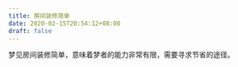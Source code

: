 ```yaml
---
title: 房间装修简单
date: 2020-02-15T20:54:12+08:00
draft: false
---
```


梦见房间装修简单，意味着梦者的能力非常有限，需要寻求节省的途径。

